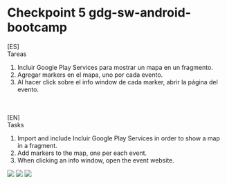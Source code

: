 Checkpoint 5 gdg-sw-android-bootcamp
====================================
[ES]<br/>
Tareas<br/>
<ol>
  <li>Incluir Google Play Services para mostrar un mapa en un fragmento.</li>
  <li>Agregar markers en el mapa, uno por cada evento.</li>
  <li>Al hacer click sobre el info window de cada marker, abrir la página del evento.</li> 
</ol>
<br/><br/>
[EN]<br/>
Tasks<br/>
<ol>
  <li>Import and include Incluir Google Play Services in order to show a map in a fragment.</li>
  <li>Add markers to the map, one per each event.</li>
  <li>When clicking an info window, open the event website.</li> 
</ol>

<img src="https://dl.dropboxusercontent.com/u/8418860/android/workshop/checkpoint5_1.png"/>

<img src="https://dl.dropboxusercontent.com/u/8418860/android/workshop/checkpoint5_2.png"/>

<img src="https://dl.dropboxusercontent.com/u/8418860/android/workshop/checkpoint5_3.png"/>


